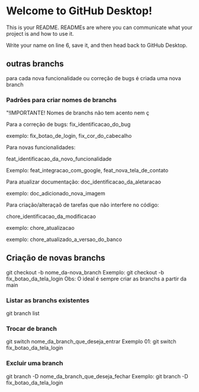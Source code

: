 # Welcome to GitHub Desktop!



This is your README. READMEs are where you can communicate what your project is and how to use it.



Write your name on line 6, save it, and then head back to GitHub Desktop.



## outras branchs

para cada nova funcionalidade ou correção de bugs é criada uma nova branch



### Padrões para criar nomes de branchs

"!IMPORTANTE! Nomes de branchs não tem acento nem ç

Para a correção de bugs: fix_identificacao_do_bug

exemplo: fix_botao_de_login, fix_cor_do_cabecalho



Para novas funcionalidades:

feat_identificacao_da_novo_funcionalidade

Exemplo: feat_integracao_com_google, feat_nova_tela_de_contato



Para atualizar documentação: doc_identificacao_da_aletaracao

exemplo: doc_adicionado_nova_imagem



Para criação/alteraçaõ de tarefas que não interfere no código:

chore_identificacao_da_modificacao

exemplo: chore_atualizacao

exemplo: chore_atualizado_a_versao_do_banco

## Criação de novas branchs
git checkout -b nome_da-nova_branch
Exemplo: git checkout -b fix_botao_da_tela_login
Obs: O ideal é sempre criar as branchs a partir da main

### Listar as branchs existentes
git branch list

### Trocar de branch
git switch nome_da_branch_que_deseja_entrar
Exemplo 01: git switch fix_botao_da_tela_login

### Excluir uma branch
git branch -D nome_da_branch_que_deseja_fechar
Exemplo: git branch -D fix_botao_da_tela_login